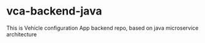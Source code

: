 # vca-backend-java
This is Vehicle configuration App backend repo, based on java microservice architecture
